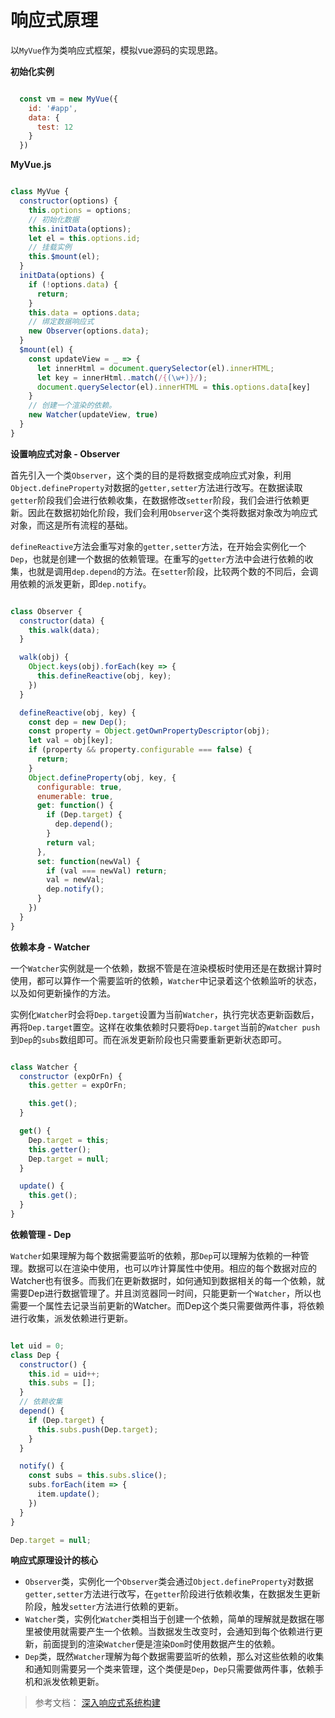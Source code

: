 # 响应式原理

以`MyVue`作为类响应式框架，模拟vue源码的实现思路。

**初始化实例**

```js

  const vm = new MyVue({
    id: '#app',
    data: {
      test: 12
    }
  })

```

**MyVue.js**

```js

class MyVue {
  constructor(options) {
    this.options = options;
    // 初始化数据
    this.initData(options);
    let el = this.options.id;
    // 挂载实例
    this.$mount(el);
  }
  initData(options) {
    if (!options.data) {
      return;
    }
    this.data = options.data;
    // 绑定数据响应式
    new Observer(options.data);
  }
  $mount(el) {
    const updateView = _ => {
      let innerHtml = document.querySelector(el).innerHTML;
      let key = innerHtml..match(/{(\w+)}/);
      document.querySelector(el).innerHTML = this.options.data[key]
    }
    // 创建一个渲染的依赖。
    new Watcher(updateView, true)
  }
}

```

**设置响应式对象 - Observer**

首先引入一个类`Observer`，这个类的目的是将数据变成响应式对象，利用`Object.defineProperty`对数据的`getter,setter`方法进行改写。在数据读取`getter`阶段我们会进行依赖收集，在数据修改`setter`阶段，我们会进行依赖更新。因此在数据初始化阶段，我们会利用`Observer`这个类将数据对象改为响应式对象，而这是所有流程的基础。

`defineReactive`方法会重写对象的`getter,setter`方法，在开始会实例化一个`Dep`，也就是创建一个数据的依赖管理。在重写的`getter`方法中会进行依赖的收集，也就是调用`dep.depend`的方法。在`setter`阶段，比较两个数的不同后，会调用依赖的派发更新，即`dep.notify`。

```js

class Observer {
  constructor(data) {
    this.walk(data);
  }

  walk(obj) {
    Object.keys(obj).forEach(key => {
      this.defineReactive(obj, key);
    })
  }

  defineReactive(obj, key) {
    const dep = new Dep();
    const property = Object.getOwnPropertyDescriptor(obj);
    let val = obj[key];
    if (property && property.configurable === false) {
      return;
    }
    Object.defineProperty(obj, key, {
      configurable: true,
      enumerable: true,
      get: function() {
        if (Dep.target) {
          dep.depend();
        }
        return val;
      },
      set: function(newVal) {
        if (val === newVal) return;
        val = newVal;
        dep.notify();
      }
    })
  }
}

```

**依赖本身 - Watcher**

一个`Watcher`实例就是一个依赖，数据不管是在渲染模板时使用还是在数据计算时使用，都可以算作一个需要监听的依赖，`Watcher`中记录着这个依赖监听的状态，以及如何更新操作的方法。

实例化`Watcher`时会将`Dep.target`设置为当前`Watcher`，执行完状态更新函数后，再将`Dep.target`置空。这样在收集依赖时只要将`Dep.target`当前的`Watcher push`到`Dep`的`subs`数组即可。而在派发更新阶段也只需要重新更新状态即可。

```js

class Watcher {
  constructor (expOrFn) {
    this.getter = expOrFn;

    this.get();
  }

  get() {
    Dep.target = this;
    this.getter();
    Dep.target = null;
  }

  update() {
    this.get();
  }
}

```

**依赖管理 - Dep**

`Watcher`如果理解为每个数据需要监听的依赖，那`Dep`可以理解为依赖的一种管理。数据可以在渲染中使用，也可以咋计算属性中使用。相应的每个数据对应的Watcher也有很多。而我们在更新数据时，如何通知到数据相关的每一个依赖，就需要Dep进行数据管理了。并且浏览器同一时间，只能更新一个`Watcher`，所以也需要一个属性去记录当前更新的Watcher。而Dep这个类只需要做两件事，将依赖进行收集，派发依赖进行更新。

```js

let uid = 0;
class Dep {
  constructor() {
    this.id = uid++;
    this.subs = [];
  }
  // 依赖收集
  depend() {
    if (Dep.target) {
      this.subs.push(Dep.target);
    }
  }

  notify() {
    const subs = this.subs.slice();
    subs.forEach(item => {
      item.update();
    })
  }
}

Dep.target = null;

```

**响应式原理设计的核心**

- `Observer`类，实例化一个`Observer`类会通过`Object.defineProperty`对数据`getter,setter`方法进行改写，在`getter`阶段进行依赖收集，在数据发生更新阶段，触发`setter`方法进行依赖的更新。
- `Watcher`类，实例化`Watcher`类相当于创建一个依赖，简单的理解就是数据在哪里被使用就需要产生一个依赖。当数据发生改变时，会通知到每个依赖进行更新，前面提到的渲染`Watcher`便是渲染`Dom`时使用数据产生的依赖。
- `Dep`类，既然`Watcher`理解为每个数据需要监听的依赖，那么对这些依赖的收集和通知则需要另一个类来管理，这个类便是`Dep`，`Dep`只需要做两件事，依赖手机和派发依赖更新。

> 参考文档： [深入响应式系统构建](https://book.penblog.cn/src/%E6%B7%B1%E5%85%A5%E5%93%8D%E5%BA%94%E5%BC%8F%E7%B3%BB%E7%BB%9F%E6%9E%84%E5%BB%BA-%E4%B8%AD.html)